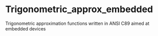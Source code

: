 # Trigonometric_approx_embedded
Trigonometric approximation functions written in ANSI C89 aimed at embedded devices
